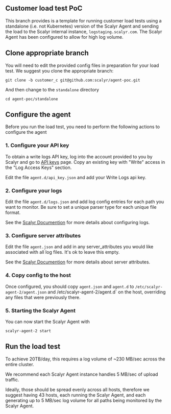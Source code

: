 ## Customer load test PoC

This branch provides is a template for running customer load tests using
a standalone (i.e. not Kubernetes) version of the Scalyr Agent and sending the
load to the Scalyr internal instance, `logstaging.scalyr.com`.  The Scalyr
Agent has been configured to allow for high log volume.

## Clone appropriate branch

You will need to edit the provided config files in preparation for your
load test.  We suggest you clone the appropriate branch:

    git clone -b customer_c git@github.com:scalyr/agent-poc.git

And then change to the `standalone` directory

    cd agent-poc/standalone

## Configure the agent

Before you run the load test, you need to perform the following actions
to configure the agent

### 1.  Configure your API key

To obtain a write logs API key, log into the account provided to you
by Scalyr and go to [API keys](https://logstaging.scalyr.com/keys) page.
Copy an existing key with "Write" access in the "Log Access Keys" section.

Edit the file `agent.d/api_key.json` and add your Write Logs api key.
  
### 2.  Configure your logs

Edit the file `agent.d/logs.json` and add log config entries for each path
you want to monitor.  Be sure to set a unique parser type for each unique
file format.

See the [Scalyr
Documention](https://app.scalyr.com/help/scalyr-agent?#logUpload) for more
details about configuring logs.

### 3.  Configure server attributes

Edit the file `agent.json` and add in any server\_attributes you would like
associated with all log files.  It's ok to leave this empty.

See the [Scalyr
Documention](https://app.scalyr.com/help/scalyr-agent?#hostname) for more
details about server attributes.

### 4.  Copy config to the host

Once configured, you should copy `agent.json` and `agent.d` to
`/etc/scalyr-agent-2/agent.json` and /etc/scalyr-agent-2/agent.d` on the
host, overriding any files that were previously there.

### 5.  Starting the Scalyr Agent

You can now start the Scalyr Agent with

    scalyr-agent-2 start

## Run the load test

To achieve 20TB/day, this requires a log volume of ~230 MB/sec across the entire cluster.

We recommend each Scalyr Agent instance handles 5 MB/sec of upload traffic.

Ideally, those should be spread evenly across all hosts, therefore we suggest
having 43 hosts, each running the Scalyr Agent, and each generating up to 5
MB/sec log volume for all paths being monitored by the Scalyr Agent.

